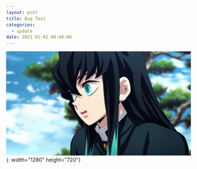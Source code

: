 ```yaml
---
layout: post
title: Bug Test
categories:
  - update
date: 2021-01-01 00:49:00
---
```


![](/uploads/headphoto-1.png){: width="1280" height="720"}

